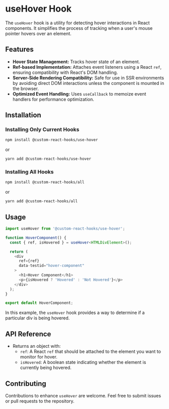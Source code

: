 # useHover Hook

The `useHover` hook is a utility for detecting hover interactions in React components. It simplifies the process of tracking when a user's mouse pointer hovers over an element.

## Features

- **Hover State Management:** Tracks hover state of an element.
- **Ref-based Implementation:** Attaches event listeners using a React `ref`, ensuring compatibility with React's DOM handling.
- **Server-Side Rendering Compatibility:** Safe for use in SSR environments by avoiding direct DOM interactions unless the component is mounted in the browser.
- **Optimized Event Handling:** Uses `useCallback` to memoize event handlers for performance optimization.

## Installation

### Installing Only Current Hooks

```bash
npm install @custom-react-hooks/use-hover
```

or

```bash
yarn add @custom-react-hooks/use-hover
```

### Installing All Hooks

```sh
npm install @custom-react-hooks/all
```

or

```sh
yarn add @custom-react-hooks/all
```

## Usage

```typescript
import useHover from '@custom-react-hooks/use-hover';

function HoverComponent() {
  const { ref, isHovered } = useHover<HTMLDivElement>();

  return (
    <div
      ref={ref}
      data-testid="hover-component"
    >
      <h1>Hover Component</h1>
      <p>{isHovered ? 'Hovered' : 'Not Hovered'}</p>
    </div>
  );
}

export default HoverComponent;

```

In this example, the `useHover` hook provides a way to determine if a particular div is being hovered.

## API Reference

- Returns an object with:
  - `ref`: A React `ref` that should be attached to the element you want to monitor for hover.
  - `isHovered`: A boolean state indicating whether the element is currently being hovered.

## Contributing

Contributions to enhance `useHover` are welcome. Feel free to submit issues or pull requests to the repository.
